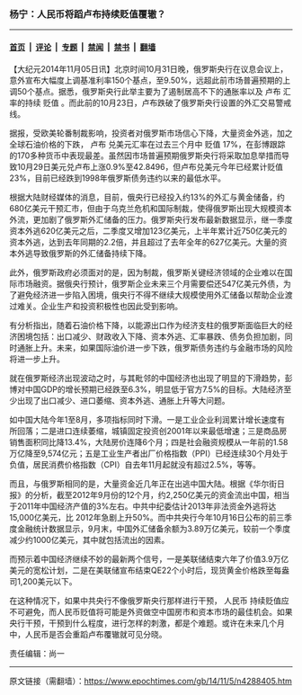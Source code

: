 ### 杨宁：人民币将蹈卢布持续贬值覆辙？

---

#### [首页](../../../..?n4288405) &nbsp;|&nbsp; [评论](../../../../../epoch-comment?n4288405) &nbsp;|&nbsp; [专题](../../../../../epoch-special?n4288405) &nbsp;|&nbsp; [禁闻](../../../../../epoch-news?n4288405) &nbsp;|&nbsp; [禁书](../../../../../books?n4288405) &nbsp;|&nbsp; [翻墙](https://github.com/gfw-breaker/nogfw/blob/master/README.md?n4288405)


<div class="post_content" id="artbody" itemprop="articleBody">
 <!-- article content begin -->
 <p>
  【大纪元2014年11月05日讯】北京时间10月31日晚，俄罗斯央行在议息会议上，意外宣布大幅度上调基准利率150个基点，至9.50%，远超此前市场普遍预期的上调50个基点。据悉，俄罗斯央行此举主要为了遏制居高不下的通胀率以及
  <ok href="https://www.epochtimes.com/gb/tag/%E5%8D%A2%E5%B8%83.html">
   卢布
  </ok>
  汇率的持续
  <ok href="https://www.epochtimes.com/gb/tag/%E8%B4%AC%E5%80%BC.html">
   贬值
  </ok>
  。而此前的10月23日，卢布跌破了俄罗斯央行设置的外汇交易警戒线。
 </p>
 <p>
  据报，受欧美轮番制裁影响，投资者对俄罗斯市场信心下降，大量资金外逃，加之全球石油价格的下跌，
  <ok href="https://www.epochtimes.com/gb/tag/%E5%8D%A2%E5%B8%83.html">
   卢布
  </ok>
  兑美元汇率在过去三个月中
  <ok href="https://www.epochtimes.com/gb/tag/%E8%B4%AC%E5%80%BC.html">
   贬值
  </ok>
  17%，在彭博跟踪的170多种货币中表现最差。虽然因市场普遍预期俄罗斯央行将采取加息举措而导致10月29日美元兑卢布上涨0.9%至42.8496，但卢布兑美元今年已经累计贬值23%，目前已经跌到1998年俄罗斯债务违约以来的最低水平。
 </p>
 <p>
  根据大陆财经媒体的消息，目前，俄央行已经投入约13%的外汇与黄金储备，约680亿美元干预汇市，但由于乌克兰危机和国际制裁，使得俄罗斯出现大规模资本外流，更加剧了俄罗斯外汇储备的压力。俄罗斯央行发布最新数据显示，继一季度资本外逃620亿美元之后，二季度又增加123亿美元，上半年累计近750亿美元的资本外逃，达到去年同期的2.2倍，并且超过了去年全年的627亿美元。大量的资本外逃导致俄罗斯的外汇储备持续下降。
 </p>
 <p>
  此外，俄罗斯政府必须面对的是，因为制裁，俄罗斯关键经济领域的企业难以在国际市场融资。据俄央行预计，俄罗斯企业未来三个月需要偿还547亿美元外债，为了避免经济进一步陷入困境，俄央行不得不继续大规模使用外汇储备以帮助企业渡过难关。企业生产和投资积极性也因此受到影响。
 </p>
 <p>
  有分析指出，随着石油价格下降，以能源出口作为经济支柱的俄罗斯面临巨大的经济困境包括：出口减少、财政收入下降、资本外逃、汇率暴跌、债务负担加剧，同时通胀上升。未来，如果国际油价进一步下跌，俄罗斯债务违约与金融市场的风险将进一步上升。
 </p>
 <p>
  就在俄罗斯经济出现波动之时，与其毗邻的中国经济也出现了明显的下滑趋势，彭博对中国GDP的增长预期已经跌至6.3%，明显低于官方7.5%的目标。大陆经济至少出现了出口减少、进口萎缩、资本外逃、通胀上升等大问题。
 </p>
 <p>
  如中国大陆今年1至8月，多项指标同时下滑。一是工业企业利润累计增长速度有所回落；二是进口连续萎缩，城镇固定投资创2001年以来最低增速；三是商品房销售面积同比降13.4%，大陆房价连降6个月；四是社会融资规模从一年前的1.58万亿降至9,574亿元；五是工业生产者出厂价格指数（PPI）已经连续30个月处于负值，居民消费价格指数（CPI）自去年11月起就没有超过2.5%，等等。
 </p>
 <p>
  而且，与俄罗斯相同的是，大量资金近几年正在出逃中国大陆。根据《华尔街日报》的分析，截至2012年9月份的12个月，约2,250亿美元的资金流出中国，相当于2011年中国经济产值的3%左右。中共中纪委估计2013年非法资金外逃将达15,000亿美元，比 2012年急剧上升50%。而中共央行今年10月16日公布的前三季度金融统计数据显示，9月末，中国外汇储备余额为3.89万亿美元，较前一个季度减少约1000亿美元，其中就包括流出的因素。
 </p>
 <p>
  而预示着中国经济继续不妙的最新两个信号，一是美联储结束六年了价值3.9万亿美元的宽松计划，二是在美联储宣布结束QE22个小时后，现货黄金价格跌至每盎司1,200美元以下。
 </p>
 <p>
  在这种情况下，如果中共央行不像俄罗斯央行那样进行干预，
  <ok href="https://www.epochtimes.com/gb/tag/%E4%BA%BA%E6%B0%91%E5%B8%81.html">
   人民币
  </ok>
  持续贬值应不可避免，而人民币贬值将可能是外资做空中国房市和资本市场的最佳机会。如果央行干预，干预到什么程度，进行怎样的刺激，都是个难题。或许在未来几个月中，人民币是否会重蹈卢布覆辙就可见分晓。
 </p>
 <p>
  责任编辑：尚一
 </p>
 <!-- article content end -->
 <div id="below_article_ad">
 </div>
</div>


---

原文链接（需翻墙）：https://www.epochtimes.com/gb/14/11/5/n4288405.htm